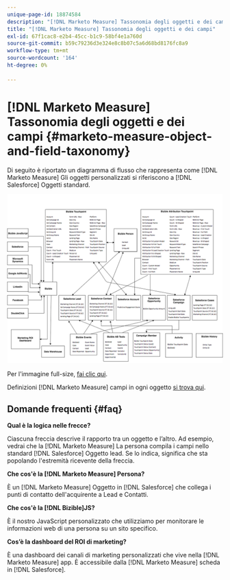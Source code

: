 ```yaml
---
unique-page-id: 18874584
description: "[!DNL Marketo Measure] Tassonomia degli oggetti e dei campi - [!DNL Marketo Measure] - Documentazione del prodotto"
title: "[!DNL Marketo Measure] Tassonomia degli oggetti e dei campi"
exl-id: 67f1cac8-e2b4-45cc-b1c9-58bf4e1a760d
source-git-commit: b59c79236d3e324e8c8b07c5a6d68bd8176fc8a9
workflow-type: tm+mt
source-wordcount: '164'
ht-degree: 0%

---
```


# [!DNL Marketo Measure] Tassonomia degli oggetti e dei campi {#marketo-measure-object-and-field-taxonomy}

Di seguito è riportato un diagramma di flusso che rappresenta come [!DNL Marketo Measure] Gli oggetti personalizzati si riferiscono a [!DNL Salesforce] Oggetti standard.

![](assets/1-2.png)

Per l&#39;immagine full-size, [fai clic qui](assets/bizible-object-and-field-taxonomy-graph-full.png).

Definizioni [!DNL Marketo Measure] campi in ogni oggetto [si trova qui](/help/introduction-to-marketo-measure/overview-resources/glossary-of-marketo-measure-fields.md).

## Domande frequenti {#faq}

**Qual è la logica nelle frecce?**

Ciascuna freccia descrive il rapporto tra un oggetto e l’altro. Ad esempio, vedrai che la [!DNL Marketo Measure] La persona compila i campi nello standard [!DNL Salesforce] Oggetto lead. Se lo indica, significa che sta popolando l&#39;estremità ricevente della freccia.

**Che cos&#39;è la [!DNL Marketo Measure] Persona?**

È un [!DNL Marketo Measure] Oggetto in [!DNL Salesforce] che collega i punti di contatto dell&#39;acquirente a Lead e Contatti.

**Che cos&#39;è la [!DNL Bizible]JS?**

È il nostro JavaScript personalizzato che utilizziamo per monitorare le informazioni web di una persona su un sito specifico.

**Cos’è la dashboard del ROI di marketing?**

È una dashboard dei canali di marketing personalizzati che vive nella [!DNL Marketo Measure] app. È accessibile dalla [!DNL Marketo Measure] scheda in [!DNL Salesforce].
